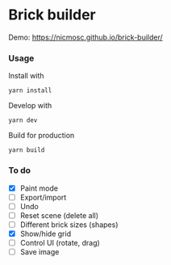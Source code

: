 # Brick builder

Demo: https://nicmosc.github.io/brick-builder/

### Usage
Install with
```
yarn install
```

Develop with
```
yarn dev
```

Build for production
```
yarn build
```


### To do
- [x] Paint mode
- [ ] Export/import
- [ ] Undo
- [ ] Reset scene (delete all)
- [ ] Different brick sizes (shapes)
- [x] Show/hide grid
- [ ] Control UI (rotate, drag)
- [ ] Save image
